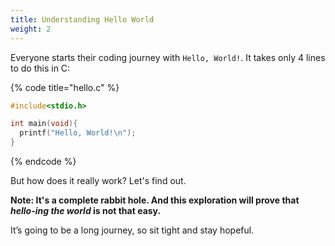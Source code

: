 ```yaml
---
title: Understanding Hello World
weight: 2
---
```


Everyone starts their coding journey with `Hello, World!`. It takes only 4 lines to do this in C:

{% code title="hello.c" %}
```c
#include<stdio.h>

int main(void){
  printf("Hello, World!\n");
}
```
{% endcode %}

But how does it really work? Let's find out.

**Note: It's a complete rabbit hole. And this exploration will prove that&#x20;**_**hello-ing the world**_**&#x20;is not that easy.**

It’s going to be a long journey, so sit tight and stay hopeful.